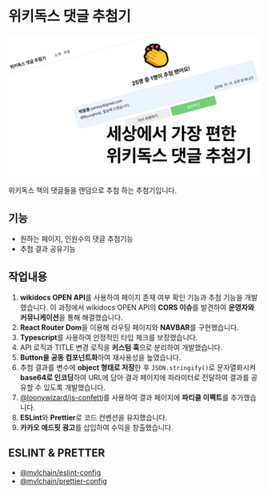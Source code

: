 # 위키독스 댓글 추첨기

<img style='width: 900px;' src='https://github.com/gwongibeom/wikidocs-lottery/blob/main/public/og_image.png?raw=true' />

위키독스 책의 댓글들을 랜덤으로 추첨 하는 추첨기입니다.

## 기능
- 원하는 페이지, 인원수의 댓글 추첨기능
- 추첨 결과 공유기능

## 작업내용

1. **wikidocs OPEN API**를 사용하여 페이지 존재 여부 확인 기능과 추첨 기능을 개발했습니다. 이 과정에서 wikidocs OPEN API의 **CORS 이슈**를 발견하여 **운영자와 커뮤니케이션**을 통해 해결했습니다.
2. **React Router Dom**을 이용해 라우팅 페이지와 **NAVBAR**를 구현했습니다.
3. **Typescript**를 사용하여 안정적인 타입 체크를 보장했습니다.
4. API 로직과 TITLE 변경 로직을 **커스텀 훅**으로 분리하여 개발했습니다.
5. **Button을 공동 컴포넌트화**하여 재사용성을 높였습니다.
6. 추첨 결과를 변수에 **object 형태로 저장**한 후 `JSON.stringify()`로 문자열화시켜 **base64로 인코딩**하여 URL에 담아 결과 페이지에 파라미터로 전달하여 결과를 공유할 수 있도록 개발했습니다.
7. [@loonywizard/js-confetti](https://github.com/loonywizard/js-confetti)를 사용하여 결과 페이지에 **파티클 이펙트**를 추가했습니다.
8. **ESLint**와 **Prettier**로 코드 컨벤션을 유지했습니다.
9. **카카오 애드핏 광고**를 삽입하여 수익을 창출했습니다.


## ESLINT & PRETTER

- [@mvlchain/eslint-config](https://github.com/mvlchain/eslint-config)
- [@mvlchain/prettier-config](https://github.com/mvlchain/prettier-config)
